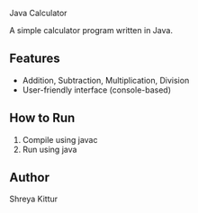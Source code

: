  Java Calculator

A simple calculator program written in Java.

## Features
- Addition, Subtraction, Multiplication, Division
- User-friendly interface (console-based)

## How to Run
1. Compile using javac
2. Run using java

## Author
Shreya Kittur
